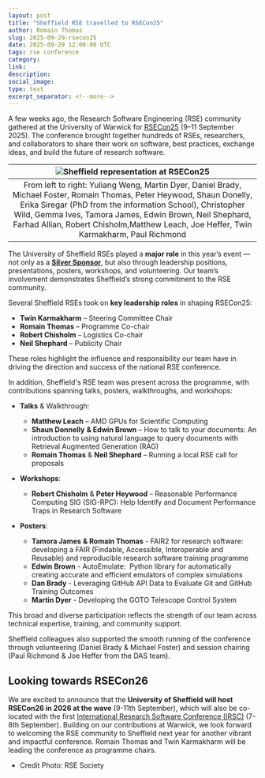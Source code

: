 ```yaml
---
layout: post
title: "Sheffield RSE travelled to RSECon25"
author: Romain Thomas
slug: 2025-09-29-rsecon25
date: 2025-09-29 12:00:00 UTC
tags: rse conference
category:
link:
description:
social_image:
type: text
excerpt_separator: <!--more-->
---
```



A few weeks ago, the Research Software Engineering (RSE) community gathered at the University of Warwick 
for [RSECon25][rsecon25] (9–11 September 2025). The conference brought together hundreds of RSEs, researchers, 
and collaborators to share their work on software, best practices, exchange ideas, and build the future of research software.

| ![Sheffield representation at RSECon25](/assets/images/2025-09-29-RSECon25.png) | 
|:--:| 
| From left to right: Yuliang Weng, Martin Dyer, Daniel Brady, Michael Foster, Romain Thomas, Peter Heywood, Shaun Donelly, Erika Siregar (PhD from the information School), Christopher Wild, Gemma Ives, Tamora James, Edwin Brown, Neil Shephard, Farhad Allian, Robert Chisholm,Matthew Leach, Joe Heffer, Twin Karmakharm, Paul Richmond|

The University of Sheffield RSEs played a **major role** in this year’s event — not only as 
a **[Silver Sponsor][silver]**, but also through leadership positions, presentations, posters, workshops, and volunteering. Our team’s involvement demonstrates Sheffield’s strong commitment to the RSE community.

Several Sheffield RSEs took on **key leadership roles** in shaping RSECon25:

- **Twin Karmakharm** – Steering Committee Chair    
- **Romain Thomas** – Programme Co-chair
- **Robert Chisholm** – Logistics Co-chair
- **Neil Shephard** – Publicity Chair

These roles highlight the influence and responsibility our team have in driving the direction and success of the national RSE conference.

In addition, Sheffield's RSE team was present across the programme, with contributions spanning talks, posters, walkthroughs, and workshops:

- **Talks** & Walkthrough:
    - **Matthew Leach** – AMD GPUs for Scientific Computing
    - **Shaun Donnelly** **& Edwin Brown** – How to talk to your documents: An introduction to using natural language to query documents with Retrieval Augmented Generation (RAG)
    - **Romain Thomas** & **Neil Shephard**  – Running a local RSE call for proposals

- **Workshops**:
    - **Robert Chisholm** & **Peter Heywood**  – Reasonable Performance Computing SIG (SIG-RPC): Help Identify and Document Performance Traps in Research Software

- **Posters**:
    - **Tamora James** **& Romain Thomas** - FAIR2 for research software: developing a FAIR (Findable, Accessible, Interoperable and Reusable) and reproducible research software training programme
    - **Edwin Brown** - AutoEmulate:  Python library for automatically creating accurate and efficient emulators of complex simulations
    - **Dan Brady** - Leveraging GitHub API Data to Evaluate Git and GitHub Training Outcomes
    - **Martin Dyer** - Developing the GOTO Telescope Control System

This broad and diverse participation reflects the strength of our team across technical expertise, training, and community support.

Sheffield colleagues also supported the smooth running of the conference through volunteering (Daniel Brady & Michael Foster) and session chairing (Paul Richmond & Joe Heffer from the DAS team).

## Looking towards RSECon26

We are excited to announce that the **University of Sheffield will host RSECon26 in 2026 at the wave** (9-11th September), which will also be co-located with the first [International Research Software Conference (IRSC)][IRSC] (7-8th September). 
Building on our contributions at Warwick, we look forward to welcoming the RSE community to Sheffield next year for another vibrant and impactful conference. Romain Thomas and Twin Karmakharm will be leading the conference as programme chairs.  

* Credit Photo: RSE Society

[rsecon25]: https://rsecon25.society-rse.org/
[IRSC]: https://www.researchsoft.org/irsc/
[silver]: https://rsecon25.society-rse.org/sponsors/
